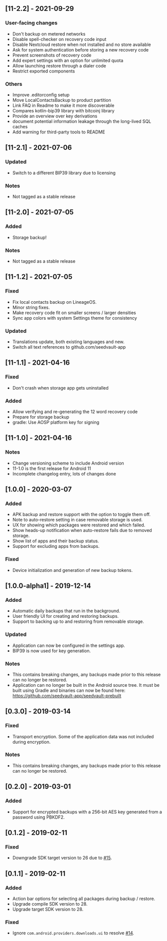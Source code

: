 ## [11-2.2] - 2021-09-29
### User-facing changes
* Don't backup on metered networks
* Disable spell-checker on recovery code input
* Disable Nextcloud restore when not installed and no store available
* Ask for system authentication before storing a new recovery code
* Prevent screenshots of recovery code
* Add expert settings with an option for unlimited quota
* Allow launching restore through a dialer code
* Restrict exported components

### Others
* Improve .editorconfig setup
* Move LocalContactsBackup to product partition
* Link FAQ in Readme to make it more discoverable
* Compares kotlin-bip39 library with bitcoinj library
* Provide an overview over key derivations
* document potential information leakage through the long-lived SQL caches
* Add warning for third-party tools to README

## [11-2.1] - 2021-07-06
### Updated
* Switch to a different BIP39 library due to licensing

### Notes
* Not tagged as a stable release

## [11-2.0] - 2021-07-05
### Added
* Storage backup!

### Notes
* Not tagged as a stable release

## [11-1.2] - 2021-07-05
### Fixed
* Fix local contacts backup on LineageOS.
* Minor string fixes.
* Make recovery code fit on smaller screens / larger densities
* Sync app colors with system Settings theme for consistency

### Updated
* Translations update, both existing languages and new.
* Switch all text references to github.com/seedvault-app

## [11-1.1] - 2021-04-16
### Fixed
* Don't crash when storage app gets uninstalled

### Added
* Allow verifying and re-generating the 12 word recovery code
* Prepare for storage backup
* gradle: Use AOSP platform key for signing

## [11-1.0] - 2021-04-16
### Notes
* Change versioning scheme to include Android version
* 11-1.0 is the first release for Android 11
* Incomplete changelog entry, lots of changes done

## [1.0.0] - 2020-03-07

### Added
- APK backup and restore support with the option to toggle them off.
- Note to auto-restore setting in case removable storage is used.
- UX for showing which packages were restored and which failed.
- Show heads-up notification when auto-restore fails due to removed storage.
- Show list of apps and their backup status.
- Support for excluding apps from backups.

### Fixed
- Device initialization and generation of new backup tokens.

## [1.0.0-alpha1] - 2019-12-14
### Added
- Automatic daily backups that run in the background.
- User friendly UI for creating and restoring backups.
- Support to backing up to and restoring from removable storage.

### Updated
- Application can now be configured in the settings app.
- BIP39 is now used for key generation.

### Notes
- This contains breaking changes, any backups made prior to this release can no longer be restored.
- Application can no longer be built in the Android source tree. It must be built using Gradle and binaries can now be found here: https://github.com/seedvault-app/seedvault-prebuilt

## [0.3.0] - 2019-03-14
### Fixed
- Transport encryption. Some of the application data was not included during encryption.

### Notes
- This contains breaking changes, any backups made prior to this release can no longer be restored.

## [0.2.0] - 2019-03-01
### Added
- Support for encrypted backups with a 256-bit AES key generated from a password using PBKDF2.

## [0.1.2] - 2019-02-11
### Fixed
- Downgrade SDK target version to 26 due to [#15](https://github.com/seedvault-app/seedvault/issues/15).

## [0.1.1] - 2019-02-11
### Added
- Action bar options for selecting all packages during backup / restore.
- Upgrade compile SDK version to 28.
- Upgrade target SDK version to 28.

### Fixed
- Ignore `com.android.providers.downloads.ui` to resolve [#14](https://github.com/seedvault-app/seedvault/issues/14).
